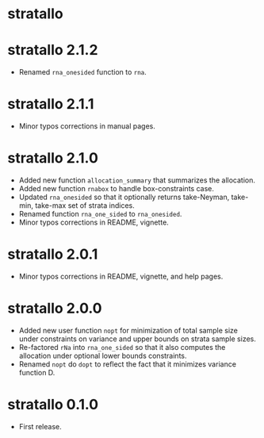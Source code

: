 # stratallo

# stratallo 2.1.2

* Renamed `rna_onesided` function to `rna`.

# stratallo 2.1.1

* Minor typos corrections in manual pages.

# stratallo 2.1.0

* Added new function `allocation_summary` that summarizes the allocation.
* Added new function `rnabox` to handle box-constraints case.
* Updated `rna_onesided` so that it optionally returns take-Neyman, take-min,
  take-max set of strata indices.
* Renamed function `rna_one_sided` to `rna_onesided`.
* Minor typos corrections in README, vignette.

# stratallo 2.0.1

* Minor typos corrections in README, vignette, and help pages.

# stratallo 2.0.0

* Added new user function `nopt` for minimization of total sample size under
  constraints on variance and upper bounds on strata sample sizes. 
* Re-factored `rNa` into `rna_one_sided` so that it also computes the allocation
  under optional lower bounds constraints.
* Renamed `nopt` do `dopt` to reflect the fact that it minimizes variance
  function D.
  
# stratallo 0.1.0

* First release.
